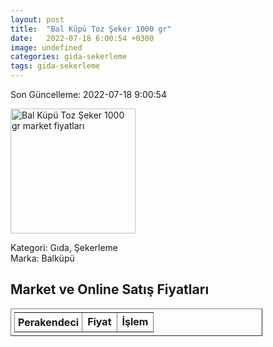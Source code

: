 ```yaml
---
layout: post
title:  "Bal Küpü Toz Şeker 1000 gr"
date:   2022-07-18 6:00:54 +0300
image: undefined
categories: gida-sekerleme
tags: gida-sekerleme
---
```


Son Güncelleme: 2022-07-18 9:00:54

<img src="undefined" width="200" alt="Bal Küpü Toz Şeker 1000 gr market fiyatları" />

Kategori: Gıda, Şekerleme
<br />
Marka: Balküpü

<h2>Market ve Online Satış Fiyatları</h2>

<table border="1" style="padding: 5px;width:80%;">
  <tr>
    <td style="padding: 5px;"><strong>Perakendeci</strong></td>
    <td><strong>Fiyat</strong></td>
    <td><strong>İşlem</strong></td>
  </tr>
  
</table>
